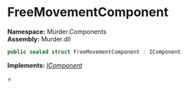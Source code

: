 # FreeMovementComponent

**Namespace:** Murder.Components \
**Assembly:** Murder.dll

```csharp
public sealed struct FreeMovementComponent : IComponent
```

**Implements:** _[IComponent](../../Bang/Components/IComponent.html)_



⚡